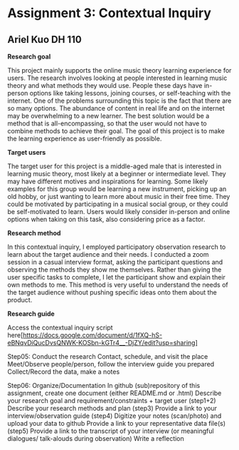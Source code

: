 # Assignment 3: Contextual Inquiry
## Ariel Kuo DH 110

**Research goal**

This project mainly supports the online music theory learning experience for users. The research involves looking at people interested in learning music theory and what methods they would use. People these days have in-person options like taking lessons, joining courses, or self-teaching with the internet. One of the problems surrounding this topic is the fact that there are so many options. The abundance of content in real life and on the internet may be overwhelming to a new learner. The best solution would be a method that is all-encompassing, so that the user would not have to combine methods to achieve their goal. The goal of this project is to make the learning experience as user-friendly as possible.

**Target users**

The target user for this project is a middle-aged male that is interested in learning music theory, most likely at a beginner or intermediate level. They may have different motives and inspirations for learning. Some likely examples for this group would be learning a new instrument, picking up an old hobby, or just wanting to learn more about music in their free time. They could be motivated by participating in a musical social group, or they could be self-motivated to learn. Users would likely consider in-person and online options when taking on this task, also considering price as a factor.  

**Research method**

In this contextual inquiry, I employed participatory observation research to learn about the target audience and their needs. I conducted a zoom session in a casual interview format, asking the participant questions and observing the methods they show me themselves. Rather than giving the user specific tasks to complete, I let the participant show and explain their own methods to me. This method is very useful to understand the needs of the target audience without pushing specific ideas onto them about the product.

**Research guide**

Access the contextual inquiry script here[https://docs.google.com/document/d/1fXQ-hS-eBNqvDiQucDvsQNWK-KOSbn-kGTr4__-DjZY/edit?usp=sharing]


Step05: Conduct the research
Contact, schedule, and visit the place
Meet/Observe people/person, follow the interview guide you prepared
Collect/Record the data, make a notes

Step06: Organize/Documentation
In github (sub)repository of this assignment, create one document (either README.md or .html)
Describe your research goal and requirement/constraints + target user (step1+2)
Describe your research methods and plan (step3)
Provide a link to your interview/observation guide (step4) 
Digitize your notes (scan/photo) and upload your data to github
Provide a link to your representative data file(s) (step5)
Provide a link to the transcript of your interview (or meaningful dialogues/ talk-alouds during observation) 
Write a reflection
